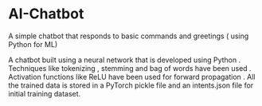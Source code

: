 # AI-Chatbot
A simple chatbot that responds to basic commands and greetings ( using Python for ML)

A chatbot built using a neural network that is developed using Python . Techniques like tokenizing , stemming and bag of words have been used .
Activation functions like ReLU have been used for forward propagation . All the trained data is stored in a PyTorch pickle file and an intents.json
file for initial training dataset.
